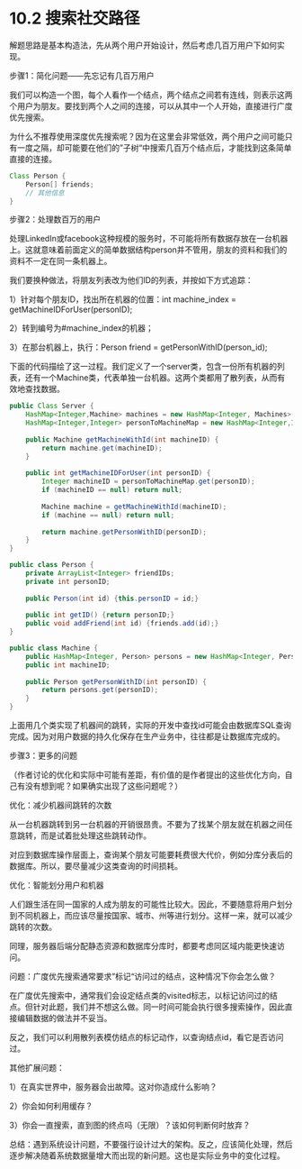 # 10.2 搜索社交路径

解题思路是基本构造法，先从两个用户开始设计，然后考虑几百万用户下如何实现。



步骤1：简化问题——先忘记有几百万用户

我们可以构造一个图，每个人看作一个结点，两个结点之间若有连线，则表示这两个用户为朋友。要找到两个人之间的连接，可以从其中一个人开始，直接进行广度优先搜索。

为什么不推荐使用深度优先搜索呢？因为在这里会非常低效，两个用户之间可能只有一度之隔，却可能要在他们的”子树“中搜索几百万个结点后，才能找到这条简单直接的连接。

```java
Class Person {
    Person[] friends;
    // 其他信息
}
```



步骤2：处理数百万的用户

处理LinkedIn或facebook这种规模的服务时，不可能将所有数据存放在一台机器上。这就意味着前面定义的简单数据结构person并不管用，朋友的资料和我们的资料不一定在同一条机器上。

我们要换种做法，将朋友列表改为他们ID的列表，并按如下方式追踪：

1）针对每个朋友ID，找出所在机器的位置：int machine_index = getMachineIDForUser(personID);

2）转到编号为#machine_index的机器；

3）在那台机器上，执行：Person friend = getPersonWithID(person_id);

下面的代码描绘了这一过程。我们定义了一个server类，包含一份所有机器的列表，还有一个Machine类，代表单独一台机器。这两个类都用了散列表，从而有效地查找数据。

```java
public Class Server {
    HashMap<Integer,Machine> machines = new HashMap<Integer, Machines>();
    HashMap<Integer,Integer> personToMachineMap = new HashMap<Integer,Integer>();
    
    public Machine getMachineWithId(int machineID) {
        return machine.get(machineID);
    }
    
    public int getMachineIDForUser(int personID) {
        Integer machineID = personToMachineMap.get(personID);
        if (machineID == null) return null;
        
        Machine machine = getMachineWithId(machineID);
        if (machine == null) return null;
        
        return machine.getPersonWithID(personID);
    }
}

public class Person {
    private ArrayList<Integer> friendIDs;
    private int personID;
    
    public Person(int id) {this.personID = id;}
    
    public int getID() {return personID;}
    public void addFriend(int id) {friends.add(id);}
}

public class Machine {
    public HashMap<Integer, Person> persons = new HashMap<Integer, Person>();
    public int machineID;
    
    public Person getPersonWithID(int personID) {
        return persons.get(personID);
    }
}
```



上面用几个类实现了机器间的跳转，实际的开发中查找id可能会由数据库SQL查询完成。因为对用户数据的持久化保存在生产业务中，往往都是让数据库完成的。



步骤3：更多的问题

（作者讨论的优化和实际中可能有差距，有价值的是作者提出的这些优化方向，自己有没有想到呢？如果确实出现了这些问题呢？）



优化：减少机器间跳转的次数

从一台机器跳转到另一台机器的开销很昂贵。不要为了找某个朋友就在机器之间任意跳转，而是试着批处理这些跳转动作。

对应到数据库操作层面上，查询某个朋友可能要耗费很大代价，例如分库分表后的数据库。所以，要尽量减少这类查询的时间损耗。



优化：智能划分用户和机器

人们跟生活在同一国家的人成为朋友的可能性比较大。因此，不要随意将用户划分到不同机器上，而应该尽量按国家、城市、州等进行划分。这样一来，就可以减少跳转的次数。

同理，服务器后端分配静态资源和数据库分库时，都要考虑同区域内能更快速访问。



问题：广度优先搜索通常要求”标记“访问过的结点，这种情况下你会怎么做？

在广度优先搜索中，通常我们会设定结点类的visited标志，以标记访问过的结点。但针对此题，我们并不想这么做。同一时间可能会执行很多搜索操作，因此直接编辑数据的做法并不妥当。

反之，我们可以利用散列表模仿结点的标记动作，以查询结点id，看它是否访问过。



其他扩展问题：

1）在真实世界中，服务器会出故障。这对你造成什么影响？

2）你会如何利用缓存？

3）你会一直搜索，直到图的终点吗（无限）？该如何判断何时放弃？



总结：遇到系统设计问题，不要强行设计过大的架构。反之，应该简化处理，然后逐步解决随着系统数据量增大而出现的新问题。这也是实际业务中的变化过程。